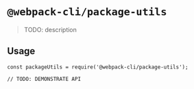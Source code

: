 # `@webpack-cli/package-utils`

> TODO: description

## Usage

```
const packageUtils = require('@webpack-cli/package-utils');

// TODO: DEMONSTRATE API
```
